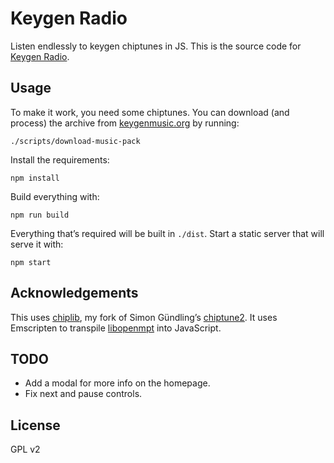 # Keygen Radio

Listen endlessly to keygen chiptunes in JS. This is the source code for [Keygen
Radio][kgradio].

## Usage

To make it work, you need some chiptunes. You can download (and process) the
archive from [keygenmusic.org][kgmusic] by running:

    ./scripts/download-music-pack

Install the requirements:

    npm install

Build everything with:

    npm run build

Everything that’s required will be built in `./dist`. Start a static server that
will serve it with:

    npm start

## Acknowledgements

This uses [chiplib][chiplib], my fork of Simon Gündling’s
[chiptune2][chiptune2]. It uses Emscripten to transpile [libopenmpt][libopenmpt]
into JavaScript.

## TODO

- Add a modal for more info on the homepage.
- Fix next and pause controls.

## License

GPL v2

[kgradio]: http://keygenradio.com
[kgmusic]: http://keygenmusic.org
[chiplib]: https://github.com/paul-nechifor/chiplib
[chiptune2]: https://github.com/deskjet/chiptune2.js
[libopenmpt]: http://lib.openmpt.org/libopenmpt
